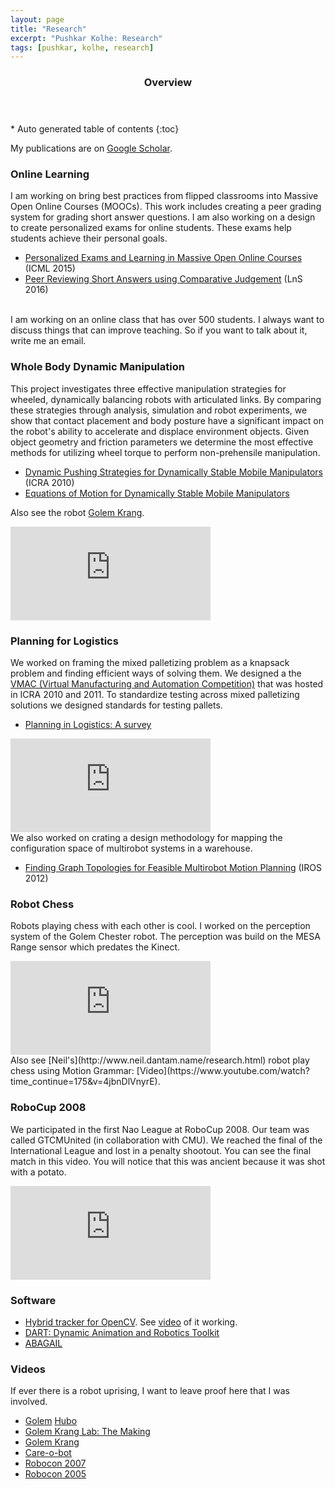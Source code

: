 ```yaml
---
layout: page
title: "Research"
excerpt: "Pushkar Kolhe: Research"
tags: [pushkar, kolhe, research]
---
```


<section id="table-of-contents" class="toc">
  <header>
    <h3>Overview</h3>
  </header>
<div id="drawer" markdown="1">
*  Auto generated table of contents
{:toc}
</div>
</section><!-- /#table-of-contents -->


My publications are on [Google Scholar](https://scholar.google.com/citations?user=3YLnqPgAAAAJ&hl=en).

### Online Learning

I am working on bring best practices from flipped classrooms into Massive Open Online Courses (MOOCs). This work includes creating a peer grading system for grading short answer questions. I am also working on a design to create personalized exams for online students. These exams help students achieve their personal goals.

* [Personalized Exams and Learning in Massive Open Online Courses](http://crowdml.cc/icml2015/papers/CrowdML-Paper20.pdf) (ICML 2015)
* [Peer Reviewing Short Answers using Comparative Judgement](http://www.pushkar.name/files/peer_grading.pdf) (LnS 2016)

<br />
I am working on an online class that has over 500 students. I always want to discuss things that can improve teaching. So if you want to talk about it, write me an email.

### Whole Body Dynamic Manipulation

This project investigates three effective manipulation strategies for wheeled, dynamically balancing robots with articulated links. By comparing these strategies through analysis, simulation and robot experiments, we show that contact placement and body posture have a significant impact on the robot's ability to accelerate and displace environment objects. Given object geometry and friction parameters we determine the most effective methods for utilizing wheel torque to perform non-prehensile manipulation.

* [Dynamic Pushing Strategies for Dynamically Stable Mobile Manipulators](http://www.golems.org/papers/KolheICRA10-dynamic-pushing.pdf) (ICRA 2010)
* [Equations of Motion for Dynamically Stable Mobile Manipulators](http://www.golems.org/papers/Dantam10a-dynamic-equations.pdf)

Also see the robot [Golem Krang](http://www.golems.org/projects/krang.html).

<iframe width="320" src="https://www.youtube.com/embed/D-XFZkbLc14" frameborder="0" allowfullscreen></iframe>

### Planning for Logistics

We worked on framing the mixed palletizing problem as a knapsack problem and finding efficient ways of solving them. We designed a the [VMAC (Virtual Manufacturing and Automation Competition)](https://www.youtube.com/watch?v=elBFCzkV49o) that was hosted in ICRA 2010 and 2011. To standardize testing across mixed palletizing solutions we designed standards for testing pallets.

* [Planning in Logistics: A survey](http://dl.acm.org/citation.cfm?id=2377586)
<iframe width="320" src="https://www.youtube.com/embed/nbV5HSukF4c" frameborder="0" allowfullscreen></iframe>

<br />
We also worked on crating a design methodology for mapping the configuration space of multirobot systems in a warehouse.

* [Finding Graph Topologies for Feasible Multirobot Motion Planning](https://www.researchgate.net/profile/Pushkar_Kolhe/publication/235435345_Finding_Graph_Topologies_for_Feasible_Multirobot_Motion_Planning/links/0c960519099e130b81000000.pdf) (IROS 2012)

### Robot Chess

Robots playing chess with each other is cool. I worked on the perception system of the Golem Chester robot. The perception was build on the MESA Range sensor which predates the Kinect.

<iframe width="320" src="https://www.youtube.com/embed/0D9yPcAj3ag" frameborder="0" allowfullscreen></iframe>

<br />
Also see [Neil's](http://www.neil.dantam.name/research.html) robot play chess using Motion Grammar: [Video](https://www.youtube.com/watch?time_continue=175&v=4jbnDlVnyrE).

### RoboCup 2008

We participated in the first Nao League at RoboCup 2008. Our team was called GTCMUnited (in collaboration with CMU). We reached the final of the International League and lost in a penalty shootout. You can see the final match in this video. You will notice that this was ancient because it was shot with a potato.

<iframe width="320" src="https://www.youtube.com/embed/X84abtckFhs" frameborder="0" allowfullscreen></iframe>

### Software

* [Hybrid tracker for OpenCV](https://code.google.com/archive/p/google-summer-of-code-2011-opencv/downloads). See [video](https://www.youtube.com/watch?v=gIcCDG_Qq6w) of it working.
* [DART: Dynamic Animation and Robotics Toolkit](http://dartsim.github.io/)
* [ABAGAIL](https://github.com/pushkar/ABAGAIL)

### Videos

If ever there is a robot uprising, I want to leave proof here that I was involved.

* [Golem](https://www.youtube.com/watch?v=VwDK7y22kkc) [Hubo](https://www.youtube.com/watch?v=FghvoymMGRE)
* [Golem Krang Lab: The Making](https://www.youtube.com/watch?v=CNk_TSjKpdM)
* [Golem Krang](https://www.youtube.com/watch?v=7TjKxjQOzVw)
* [Care-o-bot](https://www.youtube.com/watch?v=l1-20MeFQb4)
* [Robocon 2007](https://www.youtube.com/watch?v=ShOeujl-fOM)
* [Robocon 2005](https://www.youtube.com/watch?v=T0DoGqHhcOU)
